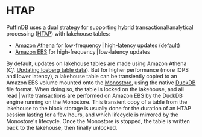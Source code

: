 # HTAP

PuffinDB uses a dual strategy for supporting hybrid transactional/analytical processing ([HTAP](https://en.wikipedia.org/wiki/Hybrid_transactional/analytical_processing)) with lakehouse tables:

- [Amazon Athena](https://aws.amazon.com/athena/) for low-frequency | high-latency updates (default)
- [Amazon EBS](https://aws.amazon.com/ebs/) for high-frequency | low-latency updates

By default, updates on lakehouse tables are made using Amazon Athena (*Cf.* [Updating Iceberg table data](https://docs.aws.amazon.com/athena/latest/ug/querying-iceberg-updating-iceberg-table-data.html)). But for higher performance (more IOPS and lower latency), a lakehouse table can be transiently copied to an Amazon EBS volume mounted onto the [Monostore](Monostore.md), using the native [DuckDB](https://duckdb.org/) file format. When doing so, the table is locked on the lakehouse, and all read | write transactions are performed on Amazon EBS by the DuckDB engine running on the Monostore. This transient copy of a table from the lakehouse to the block storage is usually done for the duration of an HTAP session lasting for a few hours, and which lifecycle is mirrored by the Monostore's lifecycle. Once the Monostore is stopped, the table is written back to the lakehouse, then finally unlocked.
